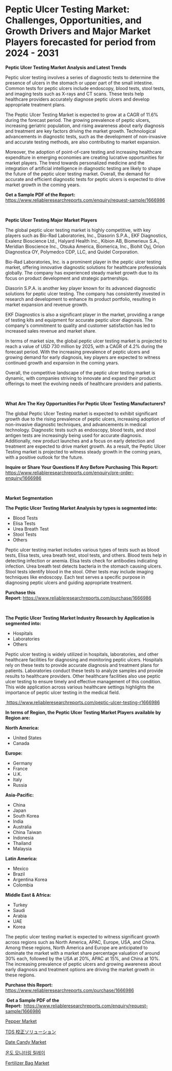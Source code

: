 <p><h1>Peptic Ulcer Testing Market: Challenges, Opportunities, and Growth Drivers and Major Market Players forecasted for period from 2024 - 2031</h1></p><p><strong>Peptic Ulcer Testing Market Analysis and Latest Trends</strong></p>
<p><p>Peptic ulcer testing involves a series of diagnostic tests to determine the presence of ulcers in the stomach or upper part of the small intestine. Common tests for peptic ulcers include endoscopy, blood tests, stool tests, and imaging tests such as X-rays and CT scans. These tests help healthcare providers accurately diagnose peptic ulcers and develop appropriate treatment plans.</p><p>The Peptic Ulcer Testing Market is expected to grow at a CAGR of 11.6% during the forecast period. The growing prevalence of peptic ulcers, increasing geriatric population, and rising awareness about early diagnosis and treatment are key factors driving the market growth. Technological advancements in diagnostic tests, such as the development of non-invasive and accurate testing methods, are also contributing to market expansion.</p><p>Moreover, the adoption of point-of-care testing and increasing healthcare expenditure in emerging economies are creating lucrative opportunities for market players. The trend towards personalized medicine and the integration of artificial intelligence in diagnostic testing are likely to shape the future of the peptic ulcer testing market. Overall, the demand for accurate and efficient diagnostic tests for peptic ulcers is expected to drive market growth in the coming years.</p></p>
<p><strong>Get a Sample PDF of the Report:&nbsp;</strong> <a href="https://www.reliableresearchreports.com/enquiry/request-sample/1666986">https://www.reliableresearchreports.com/enquiry/request-sample/1666986</a></p>
<p>&nbsp;</p>
<p><strong>Peptic Ulcer Testing Major Market Players</strong></p>
<p><p>The global peptic ulcer testing market is highly competitive, with key players such as Bio-Rad Laboratories, Inc., Diasorin S.P.A., EKF Diagnostics, Exalenz Bioscience Ltd., Halyard Health Inc., Kibion AB, Biomerieux S.A., Meridian Bioscience Inc., Otsuka America, Biomerica, Inc., Biohit Oyj, Orion Diagnostica OY, Polymedco CDP, LLC, and Quidel Corporation.</p><p>Bio-Rad Laboratories, Inc. is a prominent player in the peptic ulcer testing market, offering innovative diagnostic solutions for healthcare professionals globally. The company has experienced steady market growth due to its focus on product development and strategic partnerships. </p><p>Diasorin S.P.A. is another key player known for its advanced diagnostic solutions for peptic ulcer testing. The company has consistently invested in research and development to enhance its product portfolio, resulting in market expansion and revenue growth.</p><p>EKF Diagnostics is also a significant player in the market, providing a range of testing kits and equipment for accurate peptic ulcer diagnosis. The company's commitment to quality and customer satisfaction has led to increased sales revenue and market share.</p><p>In terms of market size, the global peptic ulcer testing market is projected to reach a value of USD 730 million by 2025, with a CAGR of 4.2% during the forecast period. With the increasing prevalence of peptic ulcers and growing demand for early diagnosis, key players are expected to witness continued growth and expansion in the coming years. </p><p>Overall, the competitive landscape of the peptic ulcer testing market is dynamic, with companies striving to innovate and expand their product offerings to meet the evolving needs of healthcare providers and patients.</p></p>
<p>&nbsp;</p>
<p><strong>What Are The Key Opportunities For Peptic Ulcer Testing Manufacturers?</strong></p>
<p><p>The global Peptic Ulcer Testing market is expected to exhibit significant growth due to the rising prevalence of peptic ulcers, increasing adoption of non-invasive diagnostic techniques, and advancements in medical technology. Diagnostic tests such as endoscopy, blood tests, and stool antigen tests are increasingly being used for accurate diagnosis. Additionally, new product launches and a focus on early detection and treatment are expected to drive market growth. As a result, the Peptic Ulcer Testing market is projected to witness steady growth in the coming years, with a positive outlook for the future.</p></p>
<p><strong>Inquire or Share Your Questions If Any Before Purchasing This Report:</strong> <a href="https://www.reliableresearchreports.com/enquiry/pre-order-enquiry/1666986">https://www.reliableresearchreports.com/enquiry/pre-order-enquiry/1666986</a></p>
<p>&nbsp;</p>
<p><strong>Market Segmentation</strong></p>
<p><strong>The Peptic Ulcer Testing Market Analysis by types is segmented into:</strong></p>
<p><ul><li>Blood Tests</li><li>Elisa Tests</li><li>Urea Breath Test</li><li>Stool Tests</li><li>Others</li></ul></p>
<p><p>Peptic ulcer testing market includes various types of tests such as blood tests, Elisa tests, urea breath test, stool tests, and others. Blood tests help in detecting infection or anemia. Elisa tests check for antibodies indicating infection. Urea breath test detects bacteria in the stomach causing ulcers. Stool tests identify blood in the stool. Other tests may include imaging techniques like endoscopy. Each test serves a specific purpose in diagnosing peptic ulcers and guiding appropriate treatment.</p></p>
<p><strong>Purchase this Report:&nbsp;</strong><a href="https://www.reliableresearchreports.com/purchase/1666986">https://www.reliableresearchreports.com/purchase/1666986</a></p>
<p>&nbsp;</p>
<p><strong>The Peptic Ulcer Testing Market Industry Research by Application is segmented into:</strong></p>
<p><ul><li>Hospitals</li><li>Laboratories</li><li>Others</li></ul></p>
<p><p>Peptic ulcer testing is widely utilized in hospitals, laboratories, and other healthcare facilities for diagnosing and monitoring peptic ulcers. Hospitals rely on these tests to provide accurate diagnosis and treatment plans for patients. Laboratories conduct these tests to analyze samples and provide results to healthcare providers. Other healthcare facilities also use peptic ulcer testing to ensure timely and effective management of this condition. This wide application across various healthcare settings highlights the importance of peptic ulcer testing in the medical field.</p></p>
<p><a href="https://www.reliableresearchreports.com/peptic-ulcer-testing-r1666986">&nbsp;https://www.reliableresearchreports.com/peptic-ulcer-testing-r1666986</a></p>
<p><strong>In terms of Region, the Peptic Ulcer Testing Market Players available by Region are:</strong></p>
<p>
    <p> <strong> North America: </strong>
        <ul>
            <li>United States</li>
            <li>Canada</li>
        </ul>
        </p> 
    <p> <strong> Europe: </strong>
        <ul>
            <li>Germany</li>
            <li>France</li>
            <li>U.K.</li>
            <li>Italy</li>
            <li>Russia</li>
        </ul>
        </p> 
    <p> <strong> Asia-Pacific: </strong>
        <ul>
            <li>China</li>
            <li>Japan</li>
            <li>South Korea</li>
            <li>India</li>
            <li>Australia</li>
            <li>China Taiwan</li>
            <li>Indonesia</li>
            <li>Thailand</li>
            <li>Malaysia</li>
        </ul>
        </p> 
    <p> <strong> Latin America: </strong>
        <ul>
            <li>Mexico</li>
            <li>Brazil</li>
            <li>Argentina Korea</li>
            <li>Colombia</li>
        </ul>
        </p> 
    <p> <strong> Middle East & Africa: </strong>
        <ul>
            <li>Turkey</li>
            <li>Saudi</li>
            <li>Arabia</li>
            <li>UAE</li>
            <li>Korea</li>
        </ul>
    </p>
    </p>
<p><p>The peptic ulcer testing market is expected to witness significant growth across regions such as North America, APAC, Europe, USA, and China. Among these regions, North America and Europe are anticipated to dominate the market with a market share percentage valuation of around 30% each, followed by the USA at 20%, APAC at 15%, and China at 10%. The increasing prevalence of peptic ulcers and growing awareness about early diagnosis and treatment options are driving the market growth in these regions.</p></p>
<p><strong>Purchase this Report: </strong><a href="https://www.reliableresearchreports.com/purchase/1666986">https://www.reliableresearchreports.com/purchase/1666986</a></p>
<p>&nbsp;<strong>Get a Sample PDF of the Report:&nbsp;&nbsp;</strong><a href="https://www.reliableresearchreports.com/enquiry/request-sample/1666986">https://www.reliableresearchreports.com/enquiry/request-sample/1666986</a></p>
<p><strong></strong></p>
<p><p><a href="https://github.com/RebekaAnderson14/Market-Research-Report-List-1/blob/main/pepper-market.md">Pepper Market</a></p><p><a href="https://medium.com/@pollynsatcherayted345/tds-total-dissolved-solids-%E3%82%AD%E3%83%A3%E3%83%AA%E3%83%96%E3%83%AC%E3%83%BC%E3%82%B7%E3%83%A7%E3%83%B3-%E3%82%BD%E3%83%AA%E3%83%A5%E3%83%BC%E3%82%B7%E3%83%A7%E3%83%B3%E3%81%AE%E5%B8%82%E5%A0%B4%E5%88%86%E6%9E%90-%E3%81%9D%E3%81%AEcagr-%E5%B8%82%E5%A0%B4%E3%82%BB%E3%82%B0%E3%83%A1%E3%83%B3%E3%83%86%E3%83%BC%E3%82%B7%E3%83%A7%E3%83%B3-%E3%81%8A%E3%82%88%E3%81%B3%E3%82%B0%E3%83%AD%E3%83%BC%E3%83%90%E3%83%AB%E7%94%A3%E6%A5%AD%E6%A6%82%E8%A6%81-c3607c1f82b5">TDS 校正ソリューション</a></p><p><a href="https://www.linkedin.com/pulse/date-candy-market-trends-forecast-competitive-analysis-2031-arenaex-d462e">Date Candy Market</a></p><p><a href="https://medium.com/@sillysally687568/%EC%98%A8%EB%8F%84-%EB%AA%A8%EB%8B%88%ED%84%B0%EB%A7%81-%EB%A6%B4%EB%A0%88%EC%9D%B4-%EC%8B%9C%EC%9E%A5-%EB%8F%99%ED%96%A5-%EB%B0%8F-%EC%8B%9C%EC%9E%A5-%EB%B6%84%EC%84%9D%EC%9D%80-2024%EB%85%84%EB%B6%80%ED%84%B0-2031%EB%85%84%EA%B9%8C%EC%A7%80-%EC%98%88%EC%B8%A1%EB%90%A9%EB%8B%88%EB%8B%A4-5129bacce762">온도 모니터링 릴레이</a></p><p><a href="https://www.linkedin.com/pulse/fertilizer-bag-market-exploring-share-trends-future-growth-ksite">Fertilizer Bag Market</a></p></p>